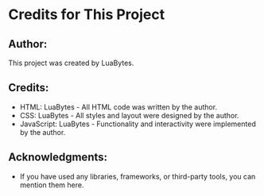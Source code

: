 # Credits for This Project

## Author:
This project was created by LuaBytes.

## Credits:
- HTML: LuaBytes - All HTML code was written by the author.
- CSS: LuaBytes - All styles and layout were designed by the author.
- JavaScript: LuaBytes - Functionality and interactivity were implemented by the author.

## Acknowledgments:
- If you have used any libraries, frameworks, or third-party tools, you can mention them here.
